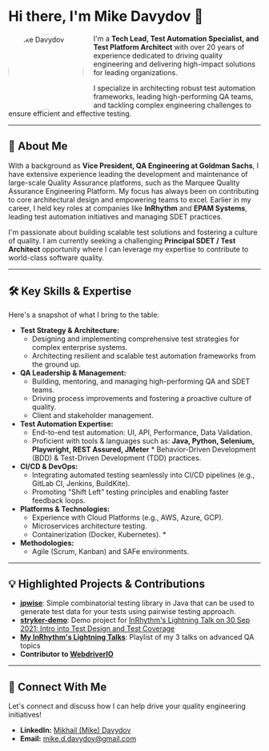 # Hi there, I'm Mike Davydov 👋

<img src="https://avatars.githubusercontent.com/u/41307834?s=400&u=28689c4619f2f7ff5b4024bb041b136499e603a9&v=4" width="150" height="150" alt="Mike Davydov" style="border-radius:50%; float: left; margin-right: 20px;"/>

I'm a **Tech Lead, Test Automation Specialist, and Test Platform Architect** with over 20 years of experience dedicated to driving quality engineering and delivering high-impact solutions for leading organizations.

I specialize in architecting robust test automation frameworks, leading high-performing QA teams, and tackling complex engineering challenges to ensure efficient and effective testing.

---

## 🚀 About Me

With a background as **Vice President, QA Engineering at Goldman Sachs**, I have extensive experience leading the development and maintenance of large-scale Quality Assurance platforms, such as the Marquee Quality Assurance Engineering Platform. 
My focus has always been on contributing to core architectural design and empowering teams to excel. Earlier in my career, I held key roles at companies like **InRhythm** and **EPAM Systems**, leading test automation initiatives and managing SDET practices.

I'm passionate about building scalable test solutions and fostering a culture of quality. I am currently seeking a challenging **Principal SDET / Test Architect** opportunity where I can leverage my expertise to contribute to world-class software quality.

---

## 🛠️ Key Skills & Expertise

Here's a snapshot of what I bring to the table:

* **Test Strategy & Architecture:**
    * Designing and implementing comprehensive test strategies for complex enterprise systems.
    * Architecting resilient and scalable test automation frameworks from the ground up.
* **QA Leadership & Management:**
    * Building, mentoring, and managing high-performing QA and SDET teams.
    * Driving process improvements and fostering a proactive culture of quality.
    * Client and stakeholder management.
* **Test Automation Expertise:**
    * End-to-end test automation: UI, API, Performance, Data Validation.
    * Proficient with tools & languages such as: **Java, Python, Selenium, Playwright, REST Assured, JMeter** * Behavior-Driven Development (BDD) & Test-Driven Development (TDD) practices.
* **CI/CD & DevOps:**
    * Integrating automated testing seamlessly into CI/CD pipelines (e.g., GitLab CI, Jenkins, BuildKite).
    * Promoting "Shift Left" testing principles and enabling faster feedback loops.
* **Platforms & Technologies:**
    * Experience with Cloud Platforms (e.g., AWS, Azure, GCP). 
    * Microservices architecture testing.
    * Containerization (Docker, Kubernetes). * 
* **Methodologies:**
    * Agile (Scrum, Kanban) and SAFe environments.

---

## 💡 Highlighted Projects & Contributions

* **[jpwise](https://github.com/mike-d-davydov/jpwise)**: Simple combinatorial testing library in Java that can be used to generate test data for your tests using pairwise testing approach.
* **[stryker-demo](https://github.com/mike-d-davydov/stryker-demo)**: Demo project for [InRhythm's Lightning Talk on 30 Sep 2021: Intro into Test Design and Test Coverage](https://www.youtube.com/watch?v=Mu4bEs9KvZo&list=PLr7BUdyeim8Nb3snSzRswjJ0mIrGIkJwg&index=1)
* **[My InRhythm's Lightning Talks](https://www.youtube.com/playlist?list=PLr7BUdyeim8Nb3snSzRswjJ0mIrGIkJwg)**: Playlist of my 3 talks on advanced QA topics
* **Contributor to [WebdriverIO](https://github.com/webdriverio/webdriverio)**

---

## 🔗 Connect With Me

Let's connect and discuss how I can help drive your quality engineering initiatives!

* **LinkedIn:** [Mikhail (Mike) Davydov](https://www.linkedin.com/in/mikhailddavydov/)
* **Email:** [mike.d.davydov@gmail.com](mailto:mike.d.davydov@gmail.com)
